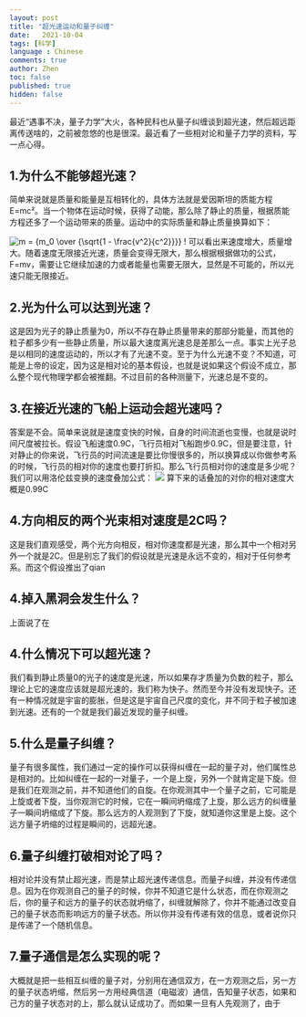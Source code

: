 ```yaml
---
layout: post
title: "超光速运动和量子纠缠"
date:   2021-10-04
tags: [科学]
language : Chinese
comments: true
author: Zhen
toc: false
published: true
hidden: false
---
```

最近“遇事不决，量子力学”大火，各种民科也从量子纠缠谈到超光速，然后超远距离传送啥的，之前被忽悠的也是很深。最近看了一些相对论和量子力学的资料，写一点心得。

## 1.为什么不能够超光速？
简单来说就是质量和能量是互相转化的，具体方法就是爱因斯坦的质能方程E=mc²。当一个物体在运动时候，获得了动能，那么除了静止的质量，根据质能方程还多了一个运动带来的质量。运动中的实际质量和静止质量换算如下：

![m = {m_0 \over {\sqrt{1 - \frac{v^2}{c^2}}}} \!](https://wikimedia.org/api/rest_v1/media/math/render/svg/be63cf916fe200d9accdd16e246e2e590a92379a)
可以看出来速度增大，质量增大。随着速度无限接近光速，质量会变得无限大，那么根据根据做功的公式，F=mv，需要让它继续加速的力或者能量也需要无限大，显然是不可能的，所以光速只能无限接近。

## 2.光为什么可以达到光速？
这是因为光子的静止质量为0，所以不存在静止质量带来的那部分能量，而其他的粒子都多少有一些静止质量，所以最大速度离光速总是差那么一点。事实上光子总是以相同的速度运动的，所以才有了光速不变。至于为什么光速不变？不知道，可能是上帝的设定，因为这是相对论的基本假设，也就是说如果这个假设不成立，那么整个现代物理学都会被推翻。不过目前的各种测量下，光速总是不变的。

## 3.在接近光速的飞船上运动会超光速吗？
答案是不会。简单来说就是速度变快的时候，自身的时间流逝也变慢，也就是说时间尺度被拉长。假设飞船速度0.9C，飞行员相对飞船跑步0.9C，但是要注意，针对静止的你来说，飞行员的时间流速是要比你慢很多的，所以换算成以你做参考系的时候，飞行员的相对你的速度也要打折扣。那么飞行员相对你的速度是多少呢？我们可以用洛伦兹变换的速度叠加公式：
![](https://pic2.zhimg.com/80/f9b4560525b8279b3f92d81405a057c0_1440w.jpg?source=1940ef5c)
算下来的话叠加的对你的相对速度大概是0.99C

## 4.方向相反的两个光束相对速度是2C吗？
这是我们直观感受，两个光方向相反，相对你速度都是光速，那么其中一个相对另外一个就是2C。但是别忘了我们的假设就是光速是永远不变的，相对于任何参考系。而这个假设推出了qian


## 4.掉入黑洞会发生什么？
上面说了在

## 4.什么情况下可以超光速？
我们看到静止质量0的光子的速度是光速，所以如果存才质量为负数的粒子，那么理论上它的速度应该就是超光速的，我们称为快子。然而至今并没有发现快子。还有一种情况就是宇宙的膨胀，但是这是宇宙自己尺度的变化，并不同于粒子被加速到光速。还有的一个就是我们最近发现的量子纠缠。

## 5.什么是量子纠缠？
量子有很多属性，我们通过一定的操作可以获得纠缠在一起的量子对，他们属性总是相对的。比如纠缠在一起的一对量子，一个是上旋，另外一个就肯定是下旋。但是我们在观测之前，并不知道他们的自旋。在你观测其中一个量子之前，它可能是上旋或者下旋，当你观测它的时候，它在一瞬间坍缩成了上旋，那么远方的纠缠量子一瞬间坍缩成了下旋。那么远方的人观测到了下旋，就知道你这里是上旋。这个远方量子坍缩的过程是瞬间的，远超光速。

## 6.量子纠缠打破相对论了吗？
相对论并没有禁止超光速，而是禁止超光速传递信息。而量子纠缠，并没有传递信息。因为在你观测自己的量子的时候，你并不知道它是什么状态，而在你观测之后，你的量子和远方的量子的状态就坍缩了，纠缠就解除了，你并不能通过改变自己的量子状态而影响远方的量子状态。所以你并没有传递有效的信息，或者说你只是传递了一个随机信息。

## 7.量子通信是怎么实现的呢？
大概就是把一些相互纠缠的量子对，分别用在通信双方，在一方观测之后，另一方的量子状态坍缩，然后另一方用经典信道（电磁波）通信，告知量子状态，如果和己方的量子状态对的上，那么就认证成功了。而如果一旦有人先观测了，由于
<!--stackedit_data:
eyJoaXN0b3J5IjpbNjk5MjkyMzg3LDg1NzM0MDI1MSwtMTAyNj
IyNTQzMSwxNTU5MTQyNTI1LC0xOTQzNTg2NjQyLDE3Mjk2MTg4
ODUsNTYyNjUwOTQwLDE5Nzg0NzgwMjAsMzMwODIzMTU1LC0yMD
U0NzAzNjQ3LC0xNzAwMTk0NDA2LDIwMjE0ODY5NzcsNDI1NTA3
ODk0LC0yMDIzOTUwNTgxLC01NTg3MTYzNTQsNzE4OTM3NjE1LC
0xNjM1MDIzNTksMTYwODA5MDgyMCwyMTQ1NzcxMzM0LDM3NjM3
Nzc2NF19
-->